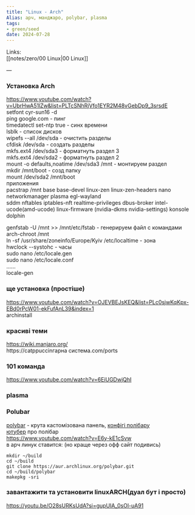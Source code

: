 ```yaml
---
title: "Linux - Arch"
Alias: арч, манджаро, polybar, plasma
tags:
- green/seed
date: 2024-07-28
---
```

Links:  
[[notes/zero/00 Linux|00 Linux]]

—

### Установка Arch
https://www.youtube.com/watch?v=UbrHwA51lZw&list=PLTcSNhRjVfo1EYR2M48vGebDp9_3srsdE  
setfont cyr-sun16 -d  
ping google.com - пинг  
timedatectl set-ntp true - синх времени  
lsblk - список дисков  
wipefs --all /dev/sda - очистить разделы  
cfdisk /dev/sda - создать разделы  
mkfs.ext4 /dev/sda3 - форматнуть раздел 3  
mkfs.ext4 /dev/sda2 - форматнуть раздел 2  
mount -o defaults,noatime /dev/sda3 /mnt - монтируем раздел  
mkdir /mnt/boot - созд папку  
mount /dev/sda2 /mnt/boot  
приложения  
pacstrap /mnt base base-devel linux-zen linux-zen-headers nano networkmanager plasma egl-wayland  
sddm nftables iptables-nft realtime-privileges dbus-broker intel-ucode(amd-ucode) linux-firmware (nvidia-dkms nvidia-settings) konsole dolphin

genfstab -U /mnt >> /mnt/etc/fstab - генерируем файл с командами  
arch-chroot /mnt  
ln -sf /usr/share/zoneinfo/Europe/Kyiv /etc/localtime - зона  
hwclock --systohc - часы  
sudo nano /etc/locale.gen  
sudo nano /etc/locale.conf  
......  
locale-gen


### ще установка (простіше)  
https://www.youtube.com/watch?v=OJEVBEJsKEQ&list=PLc0sjwKqKpx-EBd0rPcW01-ekFufAnL39&index=1  
archinstall


### красиві теми  
https://wiki.manjaro.org/  
https://catppuccinгарна система.com/ports

### 101 команда  
https://www.youtube.com/watch?v=6EiUGDwjQhI

### plasma

### Polubar
[polybar](https://github.com/polybar/polybar) - крута кастомізована панель, [конфігі полібару](https://github.com/adi1090x/polybar-themes)  
[ютубер](https://youtu.be/9zewiGf7j-A?si=Qc5Fn2RHE2-qnZg7&t=60) про полібар  
https://www.youtube.com/watch?v=E6y-kE1cSvw  
в арч линук ставится: (но краще через офф сайт подивись)

```
mkdir ~/build
cd ~/build
git clone https://aur.archlinux.org/polybar.git
cd ~/build/polybar
makepkg -sri
```

### завантажити та установити linuxARCH(дуал бут і просто)
https://youtu.be/O28sURKsUdA?si=gupUIA_0sOl-uA91  

